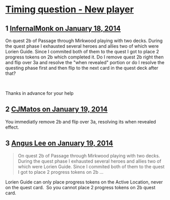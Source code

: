 # [Timing question - New player](https://community.fantasyflightgames.com/topic/97139-timing-question-new-player/)

## 1 [InfernalMonk on January 18, 2014](https://community.fantasyflightgames.com/topic/97139-timing-question-new-player/?do=findComment&comment=957924)

On quest 2b of Passage through Mirkwood playing with two decks. During the quest phase I exhausted several heroes and allies two of which were Lorien Guide. Since I commited both of them to the quest I got to place 2 progress tokens on 2b which completed it. Do I remove quest 2b right then and flip over 3a and resolve the "when revealed" portion or do I resolve the questing phase first and then flip to the next card in the quest deck after that?

 

Thanks in advance for your help

## 2 [CJMatos on January 19, 2014](https://community.fantasyflightgames.com/topic/97139-timing-question-new-player/?do=findComment&comment=957991)

You immediatly remove 2b and flip over 3a, resolving its when revealed effect.

## 3 [Angus Lee on January 19, 2014](https://community.fantasyflightgames.com/topic/97139-timing-question-new-player/?do=findComment&comment=958199)

> On quest 2b of Passage through Mirkwood playing with two decks. During the quest phase I exhausted several heroes and allies two of which were Lorien Guide. Since I commited both of them to the quest I got to place 2 progress tokens on 2b ...

Lorien Guide can only place progress tokens on the Active Location, never on the quest card.  So you cannot place 2 progress tokens on 2b quest card.

